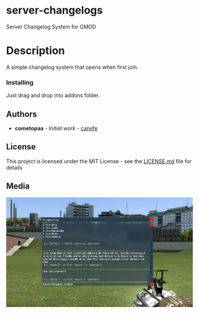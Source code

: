# server-changelogs
Server Changelog System for GMOD

# Description

A simple changelog system that opens when first join.

### Installing

Just drag and drop into addons folder.

## Authors

* **cometopaa** - *Initial work* - [canefe](https://github.com/canefe)

## License

This project is licensed under the MIT License - see the [LICENSE.md](LICENSE.md) file for details

## Media

![scol-1.0](https://raw.githubusercontent.com/canefe/server-changelogs/master/qweqw.png)




